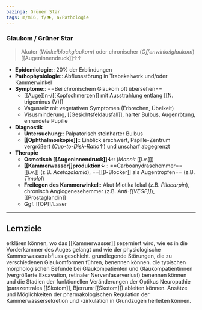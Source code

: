 ```yaml
---
bazinga: Grüner Star
tags: m/m16, f/👁️, a/Pathologie
---
```

### Glaukom / Grüner Star
> Akuter (*Winkelblockglaukom*) oder chronischer (*Offenwinkelglaukom*) [[Augeninnendruck]]↑↑ 
- **Epidemiologie**:: 20% der Erblindungen
- **Pathophysiologie**:: Abflussstörung in Trabekelwerk und/oder Kammerwinkel
- **Symptome**:: ==Bei chronischem Glaukom oft übersehen==
	- [[Auge]]n-/[[Kopfschmerzen]] mit Ausstrahlung entlang [[N. trigeminus (V)]]
	- Vagusreiz mit vegetativen Symptomen (Erbrechen, Übelkeit)
	- Visusminderung, [[Gesichtsfeldausfall]], harter Bulbus, Augenrötung, enrundete Pupille
- **Diagnostik**
	- **Untersuchung**:: Palpatorisch steinharter Bulbus
	- **[[Ophthalmoskopie]]**:: Einblick erschwert, Papille-Zentrum vergrößert (*Cup-to-Disk-Ratio*↑) und unscharf abgegrenzt
- **Therapie**
	- **Osmotisch [[Augeninnendruck]]↓**:: (*Mannit* [[i.v.]])
	- **[[Kammerwasser]]produktion↓**:: ==Carboanydrasehemmer== [[i.v.]] (z.B. *Acetozalamid*), ==[[β-Blocker]] als Augentropfen== (z.B. *Timolol*)
	- **Freilegen des Kammerwinkel**:: Akut Miotika lokal (z.B. *Pilocarpin*), chronisch Angiogenesehemmer (z.B. *Anti-[[VEGF]]*), [[Prostaglandin]]
	- Ggf. [[OP]]/Laser


---
## Lernziele
erklären können, wo das [[Kammerwasser]] sezerniert wird, wie es in die Vorderkammer des Auges gelangt und wie der physiologische Kammerwasserabfluss geschieht.
grundlegende Störungen, die zu verschiedenen Glaukomformen führen, benennen können.
die typischen morphologischen Befunde bei Glaukompatienten und Glaukompatientinnen (vergrößerte Excavation, retinaler Nervenfaserverlust) benennen können und die Stadien der funktionellen Veränderungen der Optikus Neuropathie (parazentrales [[Skotom]], Bjerrum-[[Skotom]]) ableiten können.
Ansätze und Möglichkeiten der pharmakologischen Regulation der Kammerwassersekretion und -zirkulation in Grundzügen herleiten können.

